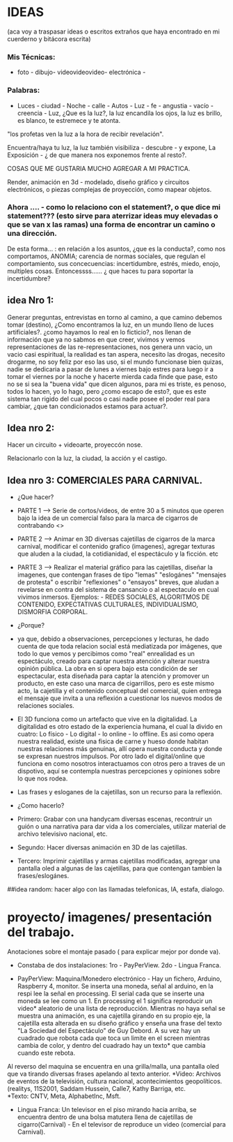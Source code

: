 # IDEAS 
(aca voy a traspasar ideas o escritos extraños que haya encontrado en mi cuerderno y bitácora escrita) 

### Mis Técnicas: 
- foto - dibujo- videovideovideo- electrónica - 

### Palabras:
- Luces - ciudad - Noche - calle - Autos - Luz - fe - angustia - vacío - creencia - 
Luz, ¿Que es la luz?, la luz encandila los ojos, la luz es brillo, es blanco, te estremece y te atonta.

"los profetas ven la luz a la hora de recibir revelación". 

Encuentra/haya tu luz, la luz también visibiliza - descubre - y expone, La Exposición - ¿ de que manera nos exponemos frente al resto?. 

COSAS QUE ME GUSTARIA MUCHO AGREGAR A MI PRACTICA. 

Render, animación en 3d - modelado, diseño gráfico y circuitos electrónicos, o piezas complejas de proyección, como mapear objetos.

### Ahora .... - como lo relaciono con el statement?, o que dice mi statement??? (esto sirve para aterrizar ideas muy elevadas o que se van x las ramas) una forma de encontrar un camino o una dirección. 
De esta forma... : en relación a los asuntos, ¿que es la conducta?, como nos comportamos, ANOMIA; carencia de normas sociales, que regulan el comportamiento, sus concecuencias: incertidumbre, estrés, miedo, enojo, multiples cosas. Entoncessss...... ¿ que haces tu para soportar la incertidumbre?

## idea Nro 1: 
Generar preguntas, entrevistas en torno al camino, a que camino debemos tomar (destino), ¿Como encontramos la luz, en un mundo lleno de luces artificiales?. ¿como hayamos lo real en lo ficticio?, nos llenan de información que ya no sabmos en que creer, vivimos y vemos representaciones de las re-representaciones, nos genera unn vacio, un vacio casi espiritual, la realidad es tan aspera, necesito las drogas, necesito drogarme, no soy feliz por eso las uso, si el mundo funcionase bien quizas, nadie se dedicaria a pasar de lunes a viernes bajo estres para luego ir a tomar el viernes por la noche y hacerte mierda cada finde que pase, esto no se si sea la "buena vida" que dicen algunos, para mi es triste, es penoso, todos lo hacen, yo lo hago, pero ¿como escapo de esto?, que es este sistema tan rigido del cual pocos o casi nadie posee el poder real para cambiar, ¿que tan condicionados estamos para actuar?. 

## Idea nro 2: 
Hacer un circuito + videoarte, proyeccón nose. 

Relacionarlo con la luz, la ciudad, la acción y el castigo. 

## Idea nro 3: COMERCIALES PARA CARNIVAL. 

- ¿Que hacer?
- PARTE 1 --> Serie de cortos/videos, de entre 30 a 5 minutos que operen bajo la idea de un comercial falso para la marca de cigarros de contrabando <<CARNIVAL>>
- PARTE 2 --> Animar en 3D diversas cajetillas de cigarros de la marca carnival, modificar el contenido grafico (imagenes), agregar texturas que aluden a la ciudad, la cotidianidad, el espectáculo y la ficción. etc
- PARTE 3 --> Realizar el material gráfico para las cajetillas, diseñar la imagenes, que contengan frases de tipo "lemas" "eslogánes" "mensajes de protesta" o escribir "reflexiones" o "ensayos" breves, que aludan a revelarse en contra del sistema de cansancio o al espectaculo en cual vivimos inmersos. Ejemplos: - REDES SOCIALES, ALGORITMOS DE CONTENIDO, EXPECTATIVAS CULTURALES, INDIVIDUALISMO, DISMORFIA CORPORAL.

- ¿Porque?
- ya que, debido a observaciones, percepciones y lecturas, he dado cuenta de que toda relacion social está mediatizada por imágenes, que todo lo que vemos y percibimos como "real" enrealidad es un espectáculo, creado para captar nuestra atención y alterar nuestra opinión pública. La obra en si opera bajo esta condición de ser espectacular, esta diseñada para captar la atención y promover un producto, en este caso una marca de cigarrillos, pero es este mismo acto, la cajetilla y el contenido conceptual del comercial, quien entrega el mensaje que invita a una reflexión a cuestionar los nuevos modos de relaciones sociales.
- El 3D funciona como un artefacto que vive en la digitalidad. La digitalidad es otro estado de la experiencia humana, el cual la divido en cuatro: Lo físico - Lo digital - lo online - lo offline. Es asi como opera nuestra realidad, existe una fisica de carne y hueso donde habitan nuestras relaciones más genuinas, allí opera nuestra conducta y donde se expresan nuestros impulsos. Por otro lado el digital/online que funciona en como nosotros interactuamos con otros pero a traves de un dispotivo, aquí se contempla nuestras percepciones y opiniones sobre lo que nos rodea.
- Las frases y esloganes de la cajetillas, son un recurso para la reflexión.

- ¿Como hacerlo?
- Primero: Grabar con una handycam diversas escenas, recontruir un guión o una narrativa para dar vida a los comerciales, utilizar material de archivo televisivo nacional, etc.
- Segundo: Hacer diversas animación en 3D de las cajetillas.
- Tercero: Imprimir cajetillas y armas cajetillas modificadas, agregar una pantalla oled a algunas de las cajetillas, para que contengan tambien la frases/eslogánes. 

##idea random: 
hacer algo con las llamadas telefonicas, IA, estafa, dialogo. 
  
# proyecto/ imagenes/ presentación del trabajo. 

Anotaciones sobre el montaje pasado ( para explicar mejor por donde va). 
- Constaba de dos instalaciones: 1ro - PayPerView. 2do - Lingua Franca.

- PayPerView: Maquina/Monedero electrónico - Hay un fichero, Arduino, Raspberry 4, monitor. Se inserta una moneda, señal al arduino, en la respi lee la señal en processing. El serial cada que se inserte una moneda se lee como un 1. En processing el 1 significa reproducir un video* aleatorio de una lista de reproducción. Mientras no haya señal se muestra una animación, es una cajetilla girando en su propio eje, la cajetilla esta alterada en su diseño gráfico y enseña una frase del texto "La Sociedad del Espectáculo" de Guy Debord. A su vez hay un cuadrado que robota cada que toca un limite en el screen mientras cambia de color, y dentro del cuadrado hay un texto* que cambia cuando este rebota.

Al reverso del maquina se encuentra en una grilla/malla, una pantalla oled que va tirando diversas frases apelando al texto anterior.
*Video: Archivos de eventos de la televisión, cultura nacional, acontecimientos geopolíticos. (realitys, 11S2001, Saddam Hussein, Calle7, Kathy Barriga, etc.  
*Texto: CNTV, Meta, AlphabetInc, Msft. 
- Lingua Franca: Un televisor en el piso mirando hacia arriba, se encuentra dentro de una bolsa matutera llena de cajetillas de cigarro(Carnival) - En el televisor de reproduce un video (comercial para Carnival).


  


